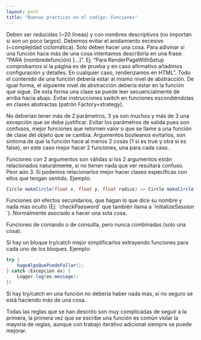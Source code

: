 ```yaml
---
layout: post
title: "Buenas prácticas en el código: Funciones"
---
```


Deben ser reducidas (~20 líneas) y con nombres descriptivos (no importan si son un poco largos). Debemos evitar<!--more--> el anidamiento excesivo (~complejidad ciclomática).
Solo deben hacer una cosa. Para adivinar si una función hace más de una cosa intentamos describirla en una frase: “PARA (nombredefunción) […]”. Ej: “Para RenderPageWithSetup comprobamos si la página es de prueba y en caso afirmativo añadimos configuración y detalles. En cualquier caso, renderizamos en HTML”. Todo el contenido de una función debería estar al mismo nivel de abstracción. De igual forma, el siguiente nivel de abstracción debería estar en la función que sigue. De esta forma una clase se puede leer secuencialmente de arriba hacia abajo.
Evitar instrucciones switch en funciones escondiéndolas en clases abstractas (patrón Factory+strategy).

No deberían tener más de 2 parámetros, 3 ya son muchos y más de 3 una excepción que se debe justificar. Evitar los parámetros de salida pues son confusos, mejor funciones que retornen valor o que se llame a una función de clase del objeto que se cambia. Argumentos booleanos evitarlos, son síntoma de que la función hace al menos 2 cosas (1 si es true y otra si es false), en este caso mejor hacer 2 funciones, una para cada caso.

Funciones con 2 argumentos son válidas si los 2 argumentos están relacionados naturalmente, si no tienen nada que ver resultará confuso. Peor aún 3. Si podemos relacionarlos mejor hacer clases específicas con ellos que tengan sentido. Ejemplo:

```csharp
Circle makeCircle(float x, float y, float radius) –> Circle makeCircle(Point p, float radius))
```

Funciones sin efectos secundarios, que hagan lo que dice su nombre y nada más oculto (Ej: ´checkPassword´ que también llama a ´initializeSession´). Normalmente asociado a hacer una sola cosa.

Funciones de comando o de consulta, pero nunca combinadas (solo una cosa).

Si hay un bloque try/catch mejor simplificarlos extrayendo funciones para cada uno de los bloques. Ejemplo:

```csharp
try {
    hagoAlgoQuePuedeFallar();
} catch (Excepcion ex) {
    Logger.log(ex.message);
})
```

Si hay try/catch en una función no debería haber nada más, si no seguro se está haciendo más de una cosa.

Todas las reglas que se han descrito son muy complicadas de seguir a la primera, la primera vez que se escribe una función es común violar la mayoría de reglas, aunque con trabajo iterativo adicional siempre se puede mejorar.
